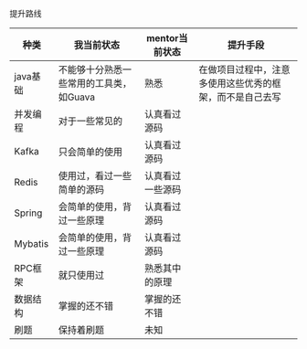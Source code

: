 提升路线 

种类 | 我当前状态 | mentor当前状态 | 提升手段
------ | ------| ------| ------
java基础 | 不能够十分熟悉一些常用的工具类，如Guava   | 熟悉|在做项目过程中，注意多使用这些优秀的框架，而不是自己去写
并发编程    |对于一些常见的 |认真看过源码| 
Kafka | 只会简单的使用 | 认真看过源码
Redis    |  使用过，看过一些简单的源码 | 认真看过一些源码
Spring|会简单的使用，背过一些原理 |认真看过源码 |
Mybatis   |  会简单的使用，背过一些原理| 认真看过源码
RPC框架 | 就只使用过 | 熟悉其中的原理 | 
数据结构| 掌握的还不错 | 掌握的还不错 |
刷题| 保持着刷题 | 未知 |

